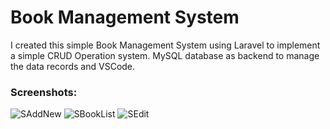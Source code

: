 # Book Management System
 I created this simple  Book Management System using Laravel to implement a simple CRUD Operation system.
 MySQL database as backend to manage the data records and VSCode. 


### Screenshots:
![SAddNew](https://github.com/user-attachments/assets/e5458bf0-8857-42e7-ae80-50565356867f)
![SBookList](https://github.com/user-attachments/assets/731a759b-a303-4602-ac44-32bcc4fe21db)
![SEdit](https://github.com/user-attachments/assets/97306183-0912-42e7-a87b-80ac9a36c187)






